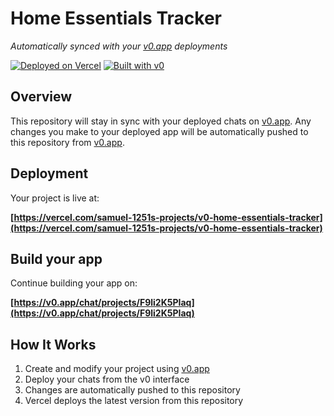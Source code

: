 # Home Essentials Tracker

*Automatically synced with your [v0.app](https://v0.app) deployments*

[![Deployed on Vercel](https://img.shields.io/badge/Deployed%20on-Vercel-black?style=for-the-badge&logo=vercel)](https://vercel.com/samuel-1251s-projects/v0-home-essentials-tracker)
[![Built with v0](https://img.shields.io/badge/Built%20with-v0.app-black?style=for-the-badge)](https://v0.app/chat/projects/F9li2K5PIaq)

## Overview

This repository will stay in sync with your deployed chats on [v0.app](https://v0.app).
Any changes you make to your deployed app will be automatically pushed to this repository from [v0.app](https://v0.app).

## Deployment

Your project is live at:

**[https://vercel.com/samuel-1251s-projects/v0-home-essentials-tracker](https://vercel.com/samuel-1251s-projects/v0-home-essentials-tracker)**

## Build your app

Continue building your app on:

**[https://v0.app/chat/projects/F9li2K5PIaq](https://v0.app/chat/projects/F9li2K5PIaq)**

## How It Works

1. Create and modify your project using [v0.app](https://v0.app)
2. Deploy your chats from the v0 interface
3. Changes are automatically pushed to this repository
4. Vercel deploys the latest version from this repository